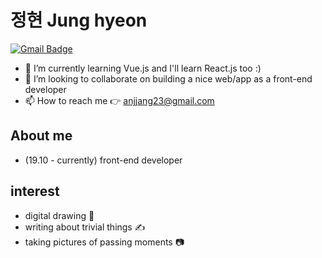 # 정현 Jung hyeon
[![Gmail Badge](https://img.shields.io/badge/Gmail-d14836?style=flat-square&logo=Gmail&logoColor=white&link=mailto:jjuhee0913@gmail.com)](mailto:anjjang23@gmail.com)

- 🌱 I’m currently learning Vue.js and I'll learn React.js too :)
- 💞️ I’m looking to collaborate on building a nice web/app as a front-end developer 
- 📫 How to reach me 👉 anjjang23@gmail.com

## About me 
- (19.10 - currently) front-end developer

## interest
- digital drawing 🎨
- writing about trivial things ✍
- taking pictures of passing moments 📷

<!---
junghyuun/junghyuun is a ✨ special ✨ repository because its `README.md` (this file) appears on your GitHub profile.
You can click the Preview link to take a look at your changes.
--->
